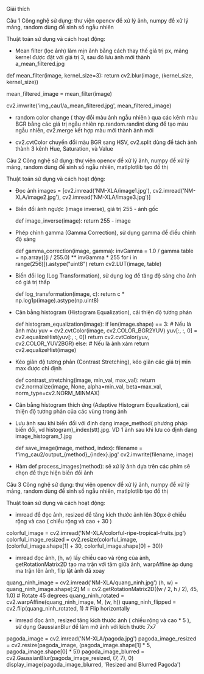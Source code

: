 Giải thích

Câu 1
Công nghệ sử dụng: thư viện opencv để xử lý ảnh, numpy để xử lý mảng, random dùng để sinh số ngẫu nhiên

Thuật toán sử dụng và cách hoạt động:
- Mean filter (lọc ảnh) làm mịn ảnh bằng cách thay thế giá trị px, mảng kernel được đặt với giá trị 3, sau đó lưu ảnh mới thành a_mean_filtered.jpg

def mean_filter(image, kernel_size=3):
    return cv2.blur(image, (kernel_size, kernel_size))

mean_filtered_image = mean_filter(image)

cv2.imwrite('img_cau1/a_mean_filtered.jpg', mean_filtered_image)

- random color change ( thay đổi màu ảnh ngẫu nhiên ) qua các kênh màu BGR bằng các giá trị ngẫu nhiên
  np.random.randint dùng để tạo màu ngẫu nhiên, cv2.merge kết hợp màu mới thành ảnh mới

- cv2.cvtColor chuyển đổi màu BGR sang HSV, cv2.split dùng để tách ảnh thành 3 kênh Hue, Saturation, và Value

Câu 2
Công nghệ sử dụng: thư viện opencv để xử lý ảnh, numpy để xử lý mảng, random dùng để sinh số ngẫu nhiên, matlplotlib tạo đồ thị

Thuật toán sử dụng và cách hoạt động:
- Đọc ảnh images = [cv2.imread('NM-XLA/image1.jpg'), cv2.imread('NM-XLA/image2.jpg'), cv2.imread('NM-XLA/image3.jpg')]

- Biến đổi ảnh ngược (image inverse), giá trị 255 - ảnh gốc
  
  def image_inverse(image):
    return 255 - image

- Phép chỉnh gamma (Gamma Correction), sử dụng gamma để điều chỉnh độ sáng

  def gamma_correction(image, gamma):
    invGamma = 1.0 / gamma
    table = np.array([(i / 255.0) ** invGamma * 255 for i in range(256)]).astype("uint8")
    return cv2.LUT(image, table)

- Biến đổi log (Log Transformation), sử dụng log để tăng độ sáng cho ảnh có giá trị thấp

  def log_transformation(image, c):
    return c * np.log1p(image).astype(np.uint8)

- Cân bằng histogram (Histogram Equalization), cải thiện độ tương phản
  
  def histogram_equalization(image):
    if len(image.shape) == 3:  # Nếu là ảnh màu
        yuv = cv2.cvtColor(image, cv2.COLOR_BGR2YUV)
        yuv[:, :, 0] = cv2.equalizeHist(yuv[:, :, 0])
        return cv2.cvtColor(yuv, cv2.COLOR_YUV2BGR)
    else:  # Nếu là ảnh xám
        return cv2.equalizeHist(image)

- Kéo giãn độ tương phản (Contrast Stretching), kéo giãn các giá trị min max được chỉ định

  def contrast_stretching(image, min_val, max_val):
    return cv2.normalize(image, None, alpha=min_val, beta=max_val, norm_type=cv2.NORM_MINMAX)

- Cân bằng histogram thích ứng (Adaptive Histogram Equalization), cải thiện độ tương phản của các vùng trong ảnh

- Lưu ảnh sau khi biến đổi với định dạng image_method( phương pháp biến đổi, vd histogram)_index(stt).jpg. VD 1 ảnh sau khi lưu có định dạng image_histogram_1.jpg

  def save_image(image, method, index):
    filename = f'img_cau2/output_{method}_{index}.jpg'
    cv2.imwrite(filename, image)

- Hàm def process_images(method): sẽ xử lý ảnh dựa trên các phím sẽ chọn để thực hiện biến đổi ảnh


Câu 3
Công nghệ sử dụng: thư viện opencv để xử lý ảnh, numpy để xử lý mảng, random dùng để sinh số ngẫu nhiên, matlplotlib tạo đồ thị

Thuật toán sử dụng và cách hoạt động:
- imread để đọc ảnh, resized để tăng kích thước ảnh lên 30px ở chiều rộng và cao ( chiều rộng và cao + 30 )
  
colorful_image = cv2.imread('NM-XLA/colorful-ripe-tropical-fruits.jpg')
colorful_image_resized = cv2.resize(colorful_image, (colorful_image.shape[1] + 30, colorful_image.shape[0] + 30))

- imread đọc ảnh, (h, w) lấy chiều cao và rộng của ảnh, getRotationMatrix2D tạo ma trận với tâm giữa ảnh, warpAffine áp dụng ma trận lên ảnh, flip lật ảnh đã xoay

quang_ninh_image = cv2.imread('NM-XLA/quang_ninh.jpg')
(h, w) = quang_ninh_image.shape[:2]
M = cv2.getRotationMatrix2D((w / 2, h / 2), 45, 1.0)  # Rotate 45 degrees
quang_ninh_rotated = cv2.warpAffine(quang_ninh_image, M, (w, h))
quang_ninh_flipped = cv2.flip(quang_ninh_rotated, 1)  # Flip horizontally

- imread đọc ảnh, resized tăng kích thước ảnh ( chiều rộng và cao * 5 ), sử dụng GaussianBlur để làm mờ ảnh với kích thước 7x7 

pagoda_image = cv2.imread('NM-XLA/pagoda.jpg')
pagoda_image_resized = cv2.resize(pagoda_image, (pagoda_image.shape[1] * 5, pagoda_image.shape[0] * 5))
pagoda_image_blurred = cv2.GaussianBlur(pagoda_image_resized, (7, 7), 0)
display_image(pagoda_image_blurred, 'Resized and Blurred Pagoda')

